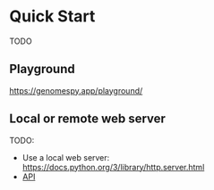 # Quick Start

TODO

## Playground

https://genomespy.app/playground/

## Local or remote web server

TODO:

- Use a local web server: https://docs.python.org/3/library/http.server.html
- [API](api.md)
